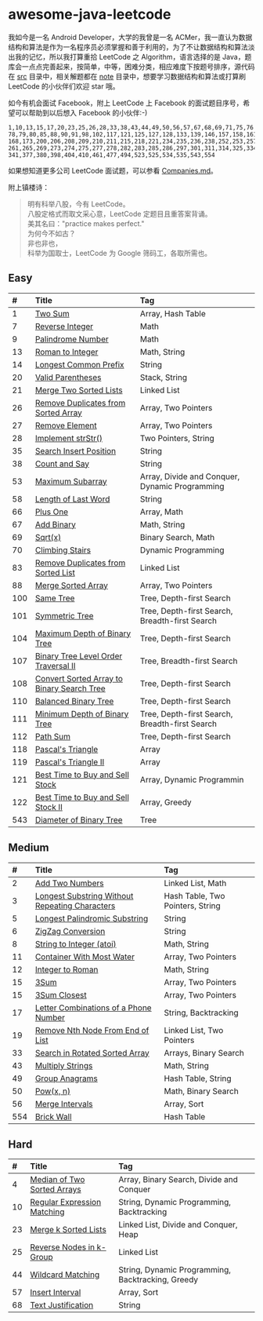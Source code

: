 # awesome-java-leetcode

我如今是一名 Android Developer，大学的我曾是一名 ACMer，我一直认为数据结构和算法是作为一名程序员必须掌握和善于利用的，为了不让数据结构和算法淡出我的记忆，所以我打算重拾 LeetCode 之 Algorithm，语言选择的是 Java，题库会一点点完善起来，按简单，中等，困难分类，相应难度下按题号排序，源代码在 [src][src] 目录中，相关解题都在 [note][note] 目录中，想要学习数据结构和算法或打算刷 LeetCode 的小伙伴们欢迎 star 哦。

如今有机会面试 Facebook，附上 LeetCode 上 Facebook 的面试题目序号，希望可以帮助到以后想入 Facebook 的小伙伴:-)

```
1,10,13,15,17,20,23,25,26,28,33,38,43,44,49,50,56,57,67,68,69,71,75,76
78,79,80,85,88,90,91,98,102,117,121,125,127,128,133,139,146,157,158,161
168,173,200,206,208,209,210,211,215,218,221,234,235,236,238,252,253,257
261,265,269,273,274,275,277,278,282,283,285,286,297,301,311,314,325,334
341,377,380,398,404,410,461,477,494,523,525,534,535,543,554
```

如果想知道更多公司 LeetCode 面试题，可以参看 [Companies.md][companies]。

附上镇楼诗：

> 明有科举八股，今有 LeetCode。  
> 八股定格式而取文采心意，LeetCode 定题目且重答案背诵。  
> 美其名曰："practice makes perfect."  
> 为何今不如古？  
> 非也非也，  
> 科举为国取士，LeetCode 为 Google 筛码工，各取所需也。  


## Easy

| #    | Title                                    | Tag                                      |
| :--- | :--------------------------------------- | :--------------------------------------- |
| 1    | [Two Sum][001]                           | Array, Hash Table                        |
| 7    | [Reverse Integer][007]                   | Math                                     |
| 9    | [Palindrome Number][009]                 | Math                                     |
| 13   | [Roman to Integer][013]                  | Math, String                             |
| 14   | [Longest Common Prefix][014]             | String                                   |
| 20   | [Valid Parentheses][020]                 | Stack, String                            |
| 21   | [Merge Two Sorted Lists][021]            | Linked List                              |
| 26   | [Remove Duplicates from Sorted Array][026] | Array, Two Pointers                      |
| 27   | [Remove Element][027]                    | Array, Two Pointers                      |
| 28   | [Implement strStr()][028]                | Two Pointers, String                     |
| 35   | [Search Insert Position][035]            | String                                   |
| 38   | [Count and Say][038]                     | String                                   |
| 53   | [Maximum Subarray][053]                  | Array, Divide and Conquer, Dynamic Programming |
| 58   | [Length of Last Word][058]               | String                                   |
| 66   | [Plus One][066]                          | Array, Math                              |
| 67   | [Add Binary][067]                        | Math, String                             |
| 69   | [Sqrt(x)][069]                           | Binary Search, Math                      |
| 70   | [Climbing Stairs][070]                   | Dynamic Programming                      |
| 83   | [Remove Duplicates from Sorted List][083] | Linked List                              |
| 88   | [Merge Sorted Array][088]                | Array, Two Pointers                      |
| 100  | [Same Tree][100]                         | Tree, Depth-first Search                 |
| 101  | [Symmetric Tree][101]                    | Tree, Depth-first Search, Breadth-first Search |
| 104  | [Maximum Depth of Binary Tree][104]      | Tree, Depth-first Search                 |
| 107  | [Binary Tree Level Order Traversal II][107] | Tree, Breadth-first Search               |
| 108  | [Convert Sorted Array to Binary Search Tree][108] | Tree, Depth-first Search                 |
| 110  | [Balanced Binary Tree][110]              | Tree, Depth-first Search                 |
| 111  | [Minimum Depth of Binary Tree][111]      | Tree, Depth-first Search, Breadth-first Search |
| 112  | [Path Sum][112]                          | Tree, Depth-first Search                 |
| 118  | [Pascal's Triangle][118]                 | Array                                    |
| 119  | [Pascal's Triangle II][119]              | Array                                    |
| 121  | [Best Time to Buy and Sell Stock][121]   | Array, Dynamic Programmin                |
| 122  | [Best Time to Buy and Sell Stock II][122] | Array, Greedy                            |
| 543  | [Diameter of Binary Tree][543]           | Tree                                     |


## Medium

| #    | Title                                    | Tag                              |
| :--- | :--------------------------------------- | :------------------------------- |
| 2    | [Add Two Numbers][002]                   | Linked List, Math                |
| 3    | [Longest Substring Without Repeating Characters][003] | Hash Table, Two Pointers, String |
| 5    | [Longest Palindromic Substring][005]     | String                           |
| 6    | [ZigZag Conversion][006]                 | String                           |
| 8    | [String to Integer (atoi)][008]          | Math, String                     |
| 11   | [Container With Most Water][011]         | Array, Two Pointers              |
| 12   | [Integer to Roman][012]                  | Math, String                     |
| 15   | [3Sum][015]                              | Array, Two Pointers              |
| 15   | [3Sum Closest][016]                      | Array, Two Pointers              |
| 17   | [Letter Combinations of a Phone Number][017] | String, Backtracking             |
| 19   | [Remove Nth Node From End of List][019]  | Linked List, Two Pointers        |
| 33   | [Search in Rotated Sorted Array][033]    | Arrays, Binary Search            |
| 43   | [Multiply Strings][043]                  | Math, String                     |
| 49   | [Group Anagrams][049]                    | Hash Table, String               |
| 50   | [Pow(x, n)][050]                         | Math, Binary Search              |
| 56   | [Merge Intervals][056]                   | Array, Sort                      |
| 554  | [Brick Wall][554]                        | Hash Table                       |


## Hard

| #    | Title                              | Tag                                      |
| :--- | :--------------------------------- | :--------------------------------------- |
| 4    | [Median of Two Sorted Arrays][004] | Array, Binary Search, Divide and Conquer |
| 10   | [Regular Expression Matching][010] | String, Dynamic Programming, Backtracking |
| 23   | [Merge k Sorted Lists][023]        | Linked List, Divide and Conquer, Heap    |
| 25   | [Reverse Nodes in k-Group][025]    | Linked List                              |
| 44   | [Wildcard Matching][044]           | String, Dynamic Programming, Backtracking, Greedy |
| 57   | [Insert Interval][057]             | Array, Sort                              |
| 68   | [Text Justification][068]          | String                                   |




[src]: https://github.com/Blankj/awesome-java-leetcode/tree/master/src
[note]: https://github.com/Blankj/awesome-java-leetcode/tree/master/note
[companies]: https://github.com/Blankj/awesome-java-leetcode/blob/master/Companies.md

[001]: https://github.com/Blankj/awesome-java-leetcode/blob/master/note/001/README.md
[007]: https://github.com/Blankj/awesome-java-leetcode/blob/master/note/007/README.md
[009]: https://github.com/Blankj/awesome-java-leetcode/blob/master/note/009/README.md
[013]: https://github.com/Blankj/awesome-java-leetcode/blob/master/note/013/README.md
[014]: https://github.com/Blankj/awesome-java-leetcode/blob/master/note/014/README.md
[020]: https://github.com/Blankj/awesome-java-leetcode/blob/master/note/020/README.md
[021]: https://github.com/Blankj/awesome-java-leetcode/blob/master/note/021/README.md
[026]: https://github.com/Blankj/awesome-java-leetcode/blob/master/note/026/README.md
[027]: https://github.com/Blankj/awesome-java-leetcode/blob/master/note/027/README.md
[028]: https://github.com/Blankj/awesome-java-leetcode/blob/master/note/028/README.md
[035]: https://github.com/Blankj/awesome-java-leetcode/blob/master/note/035/README.md
[038]: https://github.com/Blankj/awesome-java-leetcode/blob/master/note/038/README.md
[053]: https://github.com/Blankj/awesome-java-leetcode/blob/master/note/053/README.md
[058]: https://github.com/Blankj/awesome-java-leetcode/blob/master/note/058/README.md
[066]: https://github.com/Blankj/awesome-java-leetcode/blob/master/note/066/README.md
[067]: https://github.com/Blankj/awesome-java-leetcode/blob/master/note/067/README.md
[069]: https://github.com/Blankj/awesome-java-leetcode/blob/master/note/069/README.md
[070]: https://github.com/Blankj/awesome-java-leetcode/blob/master/note/070/README.md
[083]: https://github.com/Blankj/awesome-java-leetcode/blob/master/note/083/README.md
[088]: https://github.com/Blankj/awesome-java-leetcode/blob/master/note/088/README.md
[100]: https://github.com/Blankj/awesome-java-leetcode/blob/master/note/100/README.md
[101]: https://github.com/Blankj/awesome-java-leetcode/blob/master/note/101/README.md
[104]: https://github.com/Blankj/awesome-java-leetcode/blob/master/note/104/README.md
[107]: https://github.com/Blankj/awesome-java-leetcode/blob/master/note/107/README.md
[108]: https://github.com/Blankj/awesome-java-leetcode/blob/master/note/108/README.md
[110]: https://github.com/Blankj/awesome-java-leetcode/blob/master/note/110/README.md
[111]: https://github.com/Blankj/awesome-java-leetcode/blob/master/note/111/README.md
[112]: https://github.com/Blankj/awesome-java-leetcode/blob/master/note/112/README.md
[118]: https://github.com/Blankj/awesome-java-leetcode/blob/master/note/118/README.md
[119]: https://github.com/Blankj/awesome-java-leetcode/blob/master/note/119/README.md
[121]: https://github.com/Blankj/awesome-java-leetcode/blob/master/note/121/README.md
[122]: https://github.com/Blankj/awesome-java-leetcode/blob/master/note/122/README.md
[543]: https://github.com/Blankj/awesome-java-leetcode/blob/master/note/543/README.md

[002]: https://github.com/Blankj/awesome-java-leetcode/blob/master/note/002/README.md
[003]: https://github.com/Blankj/awesome-java-leetcode/blob/master/note/003/README.md
[005]: https://github.com/Blankj/awesome-java-leetcode/blob/master/note/005/README.md
[006]: https://github.com/Blankj/awesome-java-leetcode/blob/master/note/006/README.md
[008]: https://github.com/Blankj/awesome-java-leetcode/blob/master/note/008/README.md
[011]: https://github.com/Blankj/awesome-java-leetcode/blob/master/note/011/README.md
[012]: https://github.com/Blankj/awesome-java-leetcode/blob/master/note/012/README.md
[015]: https://github.com/Blankj/awesome-java-leetcode/blob/master/note/015/README.md
[016]: https://github.com/Blankj/awesome-java-leetcode/blob/master/note/016/README.md
[017]: https://github.com/Blankj/awesome-java-leetcode/blob/master/note/017/README.md
[019]: https://github.com/Blankj/awesome-java-leetcode/blob/master/note/019/README.md
[033]: https://github.com/Blankj/awesome-java-leetcode/blob/master/note/033/README.md
[043]: https://github.com/Blankj/awesome-java-leetcode/blob/master/note/043/README.md
[049]: https://github.com/Blankj/awesome-java-leetcode/blob/master/note/049/README.md
[050]: https://github.com/Blankj/awesome-java-leetcode/blob/master/note/050/README.md
[056]: https://github.com/Blankj/awesome-java-leetcode/blob/master/note/056/README.md
[554]: https://github.com/Blankj/awesome-java-leetcode/blob/master/note/554/README.md

[004]: https://github.com/Blankj/awesome-java-leetcode/blob/master/note/004/README.md
[010]: https://github.com/Blankj/awesome-java-leetcode/blob/master/note/010/README.md
[023]: https://github.com/Blankj/awesome-java-leetcode/blob/master/note/023/README.md
[025]: https://github.com/Blankj/awesome-java-leetcode/blob/master/note/025/README.md
[044]: https://github.com/Blankj/awesome-java-leetcode/blob/master/note/044/README.md
[057]: https://github.com/Blankj/awesome-java-leetcode/blob/master/note/057/README.md
[068]: https://github.com/Blankj/awesome-java-leetcode/blob/master/note/068/README.md

